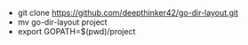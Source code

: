 - git clone https://github.com/deepthinker42/go-dir-layout.git
- mv go-dir-layout project
- export GOPATH=$(pwd)/project
